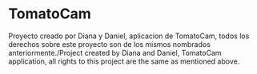 # TomatoCam
Proyecto creado por Diana y Daniel, aplicacion de TomatoCam, todos los derechos sobre este proyecto son de los mismos nombrados anteriormente./Project created by Diana and Daniel, TomatoCam application, all rights to this project are the same as mentioned above.
